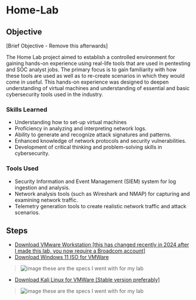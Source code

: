 # Home-Lab

## Objective
[Brief Objective - Remove this afterwards]

The Home Lab project aimed to establish a controlled environment for gaining hands-on experience using real-life tools that are used in pentesting and SOC analyst jobs. The primary focus is to gain familiarity with how these tools are used as well as to re-create scenarios in which they would come in useful. This hands-on experience was designed to deepen understanding of virtual machines and understanding of essential and basic cybersecurity tools used in the industry.

### Skills Learned

- Understanding how to set-up virtual machines
- Proficiency in analyzing and interpreting network logs.
- Ability to generate and recognize attack signatures and patterns.
- Enhanced knowledge of network protocols and security vulnerabilities.
- Development of critical thinking and problem-solving skills in cybersecurity.

### Tools Used

- Security Information and Event Management (SIEM) system for log ingestion and analysis.
- Network analysis tools (such as Wireshark and NMAP) for capturing and examining network traffic.
- Telemetry generation tools to create realistic network traffic and attack scenarios.

## Steps

- <a href="https://support.broadcom.com/group/ecx/productdownloads?subfamily=VMware+Workstation+Pro">Download VMware Workstation [this has changed recently in 2024 after I made this lab, you now require a Broadcom account]</a>
- <a href="https://www.microsoft.com/en-us/software-download/windows11">Download Windows 11 ISO for VMWare </a>
 > ![image](https://github.com/user-attachments/assets/e75c00a2-e982-43d7-959c-eb5a430685de)
 > these are the specs I went with for my lab

- <a href="https://www.kali.org/get-kali/#kali-platforms">Download Kali Linux for VMWare [Stable version preferably] </a>
 >![image](https://github.com/user-attachments/assets/d7d26276-0977-42c3-8adb-b3ae77746231)
 > these are the specs I went with for my lab

